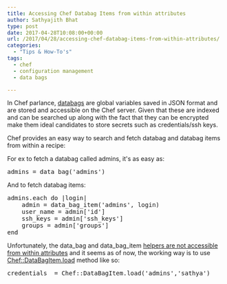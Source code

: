 ```yaml
---
title: Accessing Chef Databag Items from within attributes
author: Sathyajith Bhat
type: post
date: 2017-04-28T10:08:00+00:00
url: /2017/04/28/accessing-chef-databag-items-from-within-attributes/
categories:
  - "Tips & How-To's"
tags:
  - chef
  - configuration management
  - data bags

---
```

In Chef parlance, <a href="https://docs.chef.io/data_bags.html" target="_blank" rel="noopener noreferrer">databags</a> are global variables saved in JSON format and are stored and accessible on the Chef server. Given that these are indexed and can be searched up along with the fact that they can be encrypted make them ideal candidates to store secrets such as credentials/ssh keys.

Chef provides an easy way to search and fetch databag and databag items from within a recipe:

For ex to fetch a databag called admins, it's as easy as:

<pre>admins = data_bag('admins')</pre>

And to fetch databag items:

<pre>admins.each do |login|
    admin = data_bag_item('admins', login)
    user_name = admin['id']
    ssh_keys = admin['ssh_keys']
    groups = admin['groups']
end
</pre>

Unfortunately, the data\_bag and data\_bag_item <a href="https://stackoverflow.com/a/37445023/92837" target="_blank" rel="noopener noreferrer">helpers are not accessible from within attributes</a> and it seems as of now, the working way is to use <a href="https://www.rubydoc.info/github/opscode/chef/Chef/DataBagItem#load-class_method" target="_blank" rel="noopener noreferrer">Chef::DataBagItem.load</a> method like so:

<pre>credentials  = Chef::DataBagItem.load('admins','sathya')
</pre>
